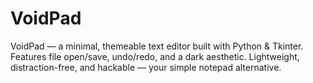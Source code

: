 # VoidPad
VoidPad — a minimal, themeable text editor built with Python &amp; Tkinter. Features file open/save, undo/redo, and a dark aesthetic. Lightweight, distraction-free, and hackable — your simple notepad alternative.
